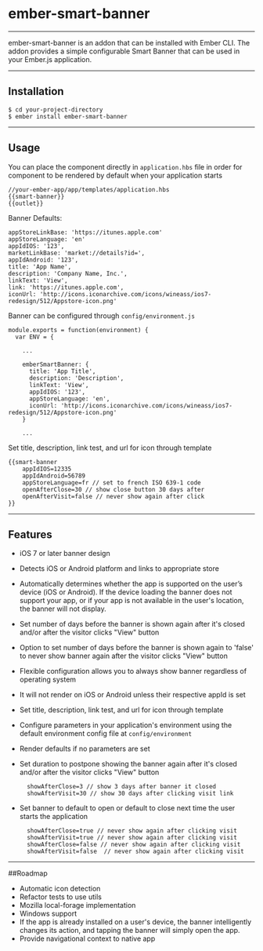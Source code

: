 # ember-smart-banner
----
ember-smart-banner is an addon that can be installed with Ember CLI.  The addon provides a simple configurable Smart Banner that can be used in your Ember.js application.

----
## Installation
    $ cd your-project-directory
    $ ember install ember-smart-banner

----
## Usage
You can place the component directly in ```application.hbs``` file in order for component to be rendered by default when your application starts

    //your-ember-app/app/templates/application.hbs
    {{smart-banner}}
    {{outlet}}

Banner Defaults:

    appStoreLinkBase: 'https://itunes.apple.com'
    appStoreLanguage: 'en'
    appIdIOS: '123',
    marketLinkBase: 'market://details?id=',
    appIdAndroid: '123',
    title: 'App Name',
    description: 'Company Name, Inc.',
    linkText: 'View',
    link: 'https://itunes.apple.com',
    iconUrl: 'http://icons.iconarchive.com/icons/wineass/ios7-redesign/512/Appstore-icon.png'

Banner can be configured through ```config/environment.js```

    module.exports = function(environment) {
      var ENV = {

        ...

        emberSmartBanner: {
          title: 'App Title',
          description: 'Description',
          linkText: 'View',
          appIdIOS: '123',
          appStoreLanguage: 'en',
          iconUrl: 'http://icons.iconarchive.com/icons/wineass/ios7-redesign/512/Appstore-icon.png'
        }

        ...

Set title, description, link test, and url for icon through template

    {{smart-banner
        appIdIOS=12335
        appIdAndroid=56789
        appStoreLanguage=fr // set to french ISO 639-1 code
        openAfterClose=30 // show close button 30 days after
        openAfterVisit=false // never show again after click
    }}
----
## Features
* iOS 7 or later banner design
* Detects iOS or Android platform and links to appropriate store
* Automatically determines whether the app is supported on the user’s device (iOS or Android). If the device loading the banner does not support your app, or if your app is not available in the user's location, the banner will not display.
* Set number of days before the banner is shown again after it's closed and/or after the visitor clicks "View" button
* Option to set number of days before the banner is shown again to 'false' to never show banner again after the visitor clicks "View" button
* Flexible configuration allows you to always show banner regardless of operating system
* It will not render on iOS or Android unless their respective appId is set
* Set title, description, link test, and url for icon through template
* Configure parameters in your application's environment using the default environment config file at ```config/environment```
* Render defaults if no parameters are set
* Set duration to postpone showing the banner again after it's closed and/or after the visitor clicks "View" button


        showAfterClose=3 // show 3 days after banner it closed
        showAfterVisit=30 // show 30 days after clicking visit link

* Set banner to default to open or default to close next time the user starts the application


        showAfterClose=true // never show again after clicking visit
        showAfterVisit=true // never show again after clicking visit
        showAfterClose=false // never show again after clicking visit
        showAfterVisit=false  // never show again after clicking visit

----
##Roadmap
* Automatic icon detection
* Refactor tests to use utils
* Mozilla local-forage implementation
* Windows support
* If the app is already installed on a user's device, the banner intelligently changes its action, and tapping the banner will simply open the app.
* Provide navigational context to native app
